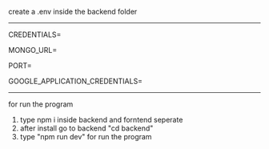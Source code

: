 create a .env inside the backend folder

----

CREDENTIALS=

MONGO_URL=

PORT=

GOOGLE_APPLICATION_CREDENTIALS=

----

for run the program 

1. type npm i inside backend and forntend seperate
2. after install go to backend "cd backend"
3. type "npm run dev" for run the program
